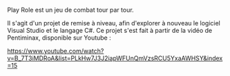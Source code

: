 Play Role est un jeu de combat tour par tour.


Il s'agit d'un projet de remise à niveau, afin d'explorer à nouveau le logiciel Visual Studio et le langage C#.
Ce projet s'est fait à partir de la vidéo de Pentiminax, disponible sur Youtube :

https://www.youtube.com/watch?v=B_7T3iMDRoA&list=PLkHw7J3J2iapWFUnQmVzsRCU5YxaAWHSY&index=15
